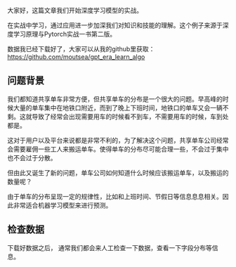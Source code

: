 大家好，这篇文章我们开始深度学习模型的实战。



在实战中学习，通过应用进一步加深我们对知识和技能的理解。这个例子来源于深度学习原理与Pytorch实战一书第二版。



数据我已经下载好了，大家可以从我的github里获取：https://github.com/moutsea/gpt_era_learn_algo



## 问题背景



我们都知道共享单车非常方便，但共享单车的分布是一个很大的问题。早高峰的时候大量的单车集中在地铁口附近，而到了晚上下班时间，地铁口的单车又会一辆不剩。这就导致了经常会出现需要用车的时候看不到车，不需要用车的时候，车到处都是。



这对于用户以及平台来说都是非常不利的，为了解决这个问题，共享单车公司经常会需要雇佣一些工人来搬运单车。使得单车的分布尽可能合理一些，不会过于集中也不会过于分散。



但由此又诞生了新的问题，单车公司如何知道什么时候应该搬运单车，以及搬运的数量呢？



由于单车的分布呈现一定的规律性，比如和上班时间、节假日等信息息息相关。因此非常适合机器学习模型来进行预测。



## 检查数据



下载好数据之后， 通常我们都会来人工检查一下数据，查看一下字段分布等信息。




